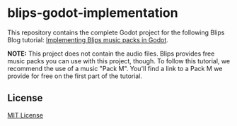 # blips-godot-implementation
This repository contains the complete Godot project for the following Blips Blog tutorial:
[Implementing Blips music packs in Godot](https://blog.blips.fm/articles/implementing-blips-music-packs-in-godot).

**NOTE:** This project does not contain the audio files. Blips provides free music packs you can use with this project, though. To follow this tutorial, we recommend the use of a music "Pack M". You'll find a link to a Pack M we provide for free on the first part of the tutorial.

## License
[MIT License](LICENSE)
